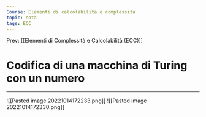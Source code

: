 ```yaml
---
Course: Elementi di calcolabilita e complessita
topic: nota
tags: ECC
---
```


Prev: [[Elementi di Complessità e Calcolabilità (ECC)]]

# Codifica di una macchina di Turing con un numero
---

![[Pasted image 20221014172233.png]]
![[Pasted image 20221014172330.png]]